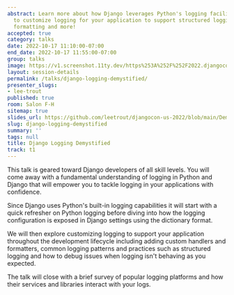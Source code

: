 ```yaml
---
abstract: Learn more about how Django leverages Python's logging facilities and how
  to customize logging for your application to support structured logging, custom
  formatting and more!
accepted: true
category: talks
date: 2022-10-17 11:10:00-07:00
end_date: 2022-10-17 11:55:00-07:00
group: talks
image: https://v1.screenshot.11ty.dev/https%253A%252F%252F2022.djangocon.us%252Fpresenters%252Flee-trout%252F/opengraph/
layout: session-details
permalink: /talks/django-logging-demystified/
presenter_slugs:
- lee-trout
published: true
room: Salon F-H
sitemap: true
slides_url: https://github.com/leetrout/djangocon-us-2022/blob/main/Demystifying_Django_Logging_DCUS22.pdf
slug: django-logging-demystified
summary: ''
tags: null
title: Django Logging Demystified
track: t1
---
```


This talk is geared toward Django developers of all skill levels. You will come away with a fundamental understanding of logging in Python and Django that will empower you to tackle logging in your applications with confidence.

Since Django uses Python's built-in logging capabilities it will start with a quick refresher on Python logging before diving into how the logging configuration is exposed in Django settings using the dictionary format.

We will then explore customizing logging to support your application throughout the development lifecycle including adding custom handlers and formatters, common logging patterns and practices such as structured logging and how to debug issues when logging isn't behaving as you expected.

The talk will close with a brief survey of popular logging platforms and how their services and libraries interact with your logs.
